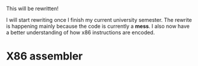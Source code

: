 This will be rewritten!

I will start rewriting once I finish my current university semester.
The rewrite is happening mainly because the code is currently a **mess**. I also now have a better understanding of how
x86 instructions are encoded.

# X86 assembler
